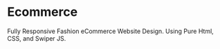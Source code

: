 # Ecommerce
Fully Responsive Fashion eCommerce Website Design. Using Pure Html, CSS, and Swiper JS.
